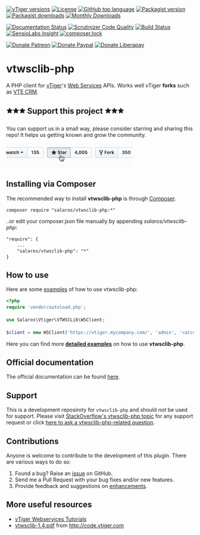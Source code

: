 [![vTiger versions](https://img.shields.io/badge/vTiger-5.x%20|%206.x%20|%207.x-green.svg?maxAge=3600)](https://wiki.vtiger.com/index.php/Webservices_tutorials)
[![License](https://img.shields.io/packagist/l/salaros/vtwsclib-php.svg?maxAge=3600)](https://raw.githubusercontent.com/salaros/vtwsclib-php/master/LICENSE)
[![GitHub top language](https://img.shields.io/github/languages/top/salaros/vtwsclib-php.svg?maxAge=3600)](https://github.com/salaros/vtwsclib-php/search?l=php)
[![Packagist version](https://img.shields.io/packagist/v/salaros/vtwsclib-php.svg?maxAge=3600)](https://packagist.org/packages/salaros/vtwsclib-php)
[![Packagist downloads](https://img.shields.io/packagist/dt/salaros/vtwsclib-php.svg?maxAge=3600)](https://packagist.org/packages/salaros/vtwsclib-php)
[![Monthly Downloads](https://img.shields.io/packagist/dm/salaros/vtwsclib-php.svg?maxAge=3600)](https://packagist.org/packages/salaros/vtwsclib-php)

[![Documentation Status](https://readthedocs.org/projects/vtwsclib-php/badge/?version=latest)](http://vtwsclib-php.readthedocs.io/en/latest/?badge=latest)
[![Scrutinizer Code Quality](https://scrutinizer-ci.com/g/salaros/vtwsclib-php/badges/quality-score.png?b=master)](https://scrutinizer-ci.com/g/salaros/vtwsclib-php/?branch=master)
[![Build Status](https://scrutinizer-ci.com/g/salaros/vtwsclib-php/badges/build.png?b=master)](https://scrutinizer-ci.com/g/salaros/vtwsclib-php/build-status/master)
[![SensioLabs Insight](https://img.shields.io/sensiolabs/i/f5764af3-0382-444c-ada6-3c2b0f8bf39b.svg?maxAge=3600)](https://insight.sensiolabs.com/projects/f5764af3-0382-444c-ada6-3c2b0f8bf39b)
[![composer.lock](https://poser.pugx.org/salaros/vtwsclib-php/composerlock)](https://packagist.org/packages/salaros/vtwsclib-php)

[![Donate Patreon](https://img.shields.io/badge/donate-Patreon-f96854.svg)](https://www.patreon.com/salaros/)
[![Donate Paypal](https://img.shields.io/badge/donate-PayPal-009cde.svg)](https://paypal.me/salarosIT)
[![Donate Liberapay](https://img.shields.io/badge/donate-Liberapay-ffc600.svg)](https://liberapay.com/salaros/)

vtwsclib-php
============

A PHP client for [vTiger](https://www.vtiger.com/)'s [Web Services](https://wiki.vtiger.com/index.php/Webservices_tutorials) APIs. Works well vTiger **forks** such as [VTE CRM](http://vtecrm.com/en/).

## 🟊🟊🟊 Support this project 🟊🟊🟊

You can support us in a small way, please consider starring and sharing this repo! It helps us getting known and grow the community.

![star us](.github/assets/star_us.gif)

## Installing via Composer

The recommended way to install **vtwsclib-php** is through [Composer](https://getcomposer.org/download/).

    composer require "salaros/vtwsclib-php:*"

..or edit your composer.json file manually by appending *salaros/vtwsclib-php*:

    "require": {
        ...
        "salaros/vtwsclib-php": "*"
    }

## How to use

Here are some [examples](https://github.com/salaros/vtwsclib-php/wiki) of how to use vtwsclib-php:

```php
<?php
require 'vendor/autoload.php';

use Salaros\Vtiger\VTWSCLib\WSClient;

$client = new WSClient('https://vtiger.mycompany.com/', 'admin', '<accessKey>');
```

Here you can find more **[detailed examples](https://github.com/salaros/vtwsclib-php/wiki)** on how to use **vtwsclib-php**.

## Official documentation

The official documentation can be found [here](http://vtwsclib-php.readthedocs.io/en/latest/WSClient.html).

## Support
This is a development reposiroty for `vtwsclib-php` and should _not_ be used for support.
Please visit [StackOverflow's vtwsclib-php topic](https://stackoverflow.com/questions/tagged/vtwsclib-php) for any support request or click [here to ask a vtwsclib-php-related question](https://stackoverflow.com/questions/ask?tags=vtwsclib-php+vtiger+web-services+api+php).

## Contributions
Anyone is welcome to contribute to the development of this plugin. There are various ways to do so:

1. Found a bug? Raise an [issue](https://github.com/salaros/vtwsclib-php/issues?direction=desc&labels=bug&page=1&sort=created&state=open) on GitHub.
2. Send me a Pull Request with your bug fixes and/or new features.
3. Provide feedback and suggestions on [enhancements](https://github.com/salaros/vtwsclib-php/issues?direction=desc&labels=enhancement&page=1&sort=created&state=open).


## More useful resources
* [vTiger Webservices Tutorials](https://wiki.vtiger.com/index.php/Webservices_tutorials)
* [vtwsclib-1.4.pdf](http://code.vtiger.com/vtiger/vtigercrm-sdk/blob/8230a46668d007ad1f01d2a892f5378c57f328c6/vtwsclib/1.4/vtwsclib-1.4.pdf) from http://code.vtiger.com
